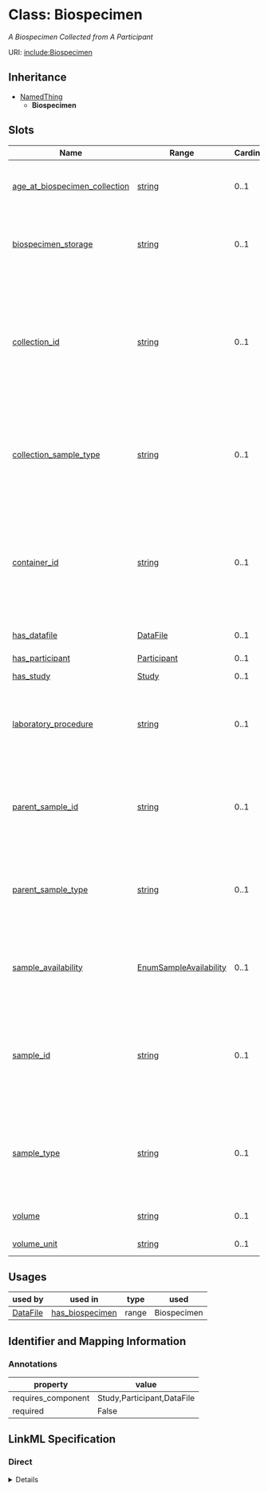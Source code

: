 # Class: Biospecimen
_A Biospecimen Collected from A Participant_





URI: [include:Biospecimen](https://w3id.org/include/Biospecimen)




## Inheritance

* [NamedThing](NamedThing.md)
    * **Biospecimen**




## Slots

| Name | Range | Cardinality | Description  | Info |
| ---  | --- | --- | --- | --- |
| [age_at_biospecimen_collection](age_at_biospecimen_collection.md) | [string](string.md) | 0..1 | Age in days of participant at time of biospecimen collection  | . |
| [biospecimen_storage](biospecimen_storage.md) | [string](string.md) | 0..1 | Method by which Container is stored (e.g. -80C freezer, Liquid nitrogen, etc.)  | . |
| [collection_id](collection_id.md) | [string](string.md) | 0..1 | Identifier for the eldest sample in a lineage of processed, pooled, or aliquoted samples. This may be the same as Parent Sample ID or Sample ID (if no processing was performed).  | . |
| [collection_sample_type](collection_sample_type.md) | [string](string.md) | 0..1 | Type of biological material comprising the collected sample (e.g. Whole blood, Bone marrow, Saliva, etc.)  | . |
| [container_id](container_id.md) | [string](string.md) | 0..1 | Identifier for specific container/aliquot of sample, if applicable. For example, distinct aliquots of a sample will have the same Sample ID but different Container IDs.  | . |
| [has_datafile](has_datafile.md) | [DataFile](DataFile.md) | 0..1 | Link to a DataFile  | . |
| [has_participant](has_participant.md) | [Participant](Participant.md) | 0..1 | Link to a Participant  | . |
| [has_study](has_study.md) | [Study](Study.md) | 0..1 | Link to a Study  | . |
| [laboratory_procedure](laboratory_procedure.md) | [string](string.md) | 0..1 | Procedure by which Sample was derived from Parent Sample (e.g. RBC lysis, Centrifugation, Ficoll, etc.)  | . |
| [parent_sample_id](parent_sample_id.md) | [string](string.md) | 0..1 | Identifier for the direct parent from which Sample was derived, processed, pooled, etc. (if applicable)  | . |
| [parent_sample_type](parent_sample_type.md) | [string](string.md) | 0..1 | Type of biological material comprising the parent sample (e.g. Plasma, Serum, White blood cells, etc.)  | . |
| [sample_availability](sample_availability.md) | [EnumSampleAvailability](EnumSampleAvailability.md) | 0..1 | Whether or not the sample is potentially available for sharing through the Virtual Biorepository  | . |
| [sample_id](sample_id.md) | [string](string.md) | 0..1 | Identifier for sample. A sample is a unique biological material; two samples with two different IDs are biologically distinct.  | . |
| [sample_type](sample_type.md) | [string](string.md) | 0..1 | Type of biological material comprising the sample (e.g. Plasma, Serum, White blood cells, DNA, RNA, etc.)  | . |
| [volume](volume.md) | [string](string.md) | 0..1 | Amount of sample in container  | . |
| [volume_unit](volume_unit.md) | [string](string.md) | 0..1 | Unit of sample volume  | . |


## Usages


| used by | used in | type | used |
| ---  | --- | --- | --- |
| [DataFile](DataFile.md) | [has_biospecimen](has_biospecimen.md) | range | Biospecimen |



## Identifier and Mapping Information





### Annotations

| property | value |
| --- | --- |
| requires_component | Study,Participant,DataFile |
| required | False |






## LinkML Specification

<!-- TODO: investigate https://stackoverflow.com/questions/37606292/how-to-create-tabbed-code-blocks-in-mkdocs-or-sphinx -->

### Direct

<details>
```yaml
name: Biospecimen
definition_uri: include:Biospecimen
annotations:
  requires_component:
    tag: requires_component
    value: Study,Participant,DataFile
  required:
    tag: required
    value: 'False'
description: A Biospecimen Collected from A Participant
title: Biospecimen
from_schema: https://w3id.org/include_portal_v1_schema
is_a: NamedThing
slots:
- age_at_biospecimen_collection
- biospecimen_storage
- collection_id
- collection_sample_type
- container_id
- has_datafile
- has_participant
- has_study
- laboratory_procedure
- parent_sample_id
- parent_sample_type
- sample_availability
- sample_id
- sample_type
- volume
- volume_unit
- has_study

```
</details>

### Induced

<details>
```yaml
name: Biospecimen
definition_uri: include:Biospecimen
annotations:
  requires_component:
    tag: requires_component
    value: Study,Participant,DataFile
  required:
    tag: required
    value: 'False'
description: A Biospecimen Collected from A Participant
title: Biospecimen
from_schema: https://w3id.org/include_portal_v1_schema
is_a: NamedThing
attributes:
  age_at_biospecimen_collection:
    name: age_at_biospecimen_collection
    definition_uri: include:age_at_biospecimen_collection
    description: Age in days of participant at time of biospecimen collection
    from_schema: https://w3id.org/include_portal_v1_schema
    alias: age_at_biospecimen_collection
    owner: Biospecimen
    range: string
  biospecimen_storage:
    name: biospecimen_storage
    definition_uri: include:biospecimen_storage
    description: Method by which Container is stored (e.g. -80C freezer, Liquid nitrogen,
      etc.)
    from_schema: https://w3id.org/include_portal_v1_schema
    alias: biospecimen_storage
    owner: Biospecimen
    range: string
  collection_id:
    name: collection_id
    definition_uri: include:collection_id
    description: Identifier for the eldest sample in a lineage of processed, pooled,
      or aliquoted samples. This may be the same as Parent Sample ID or Sample ID
      (if no processing was performed).
    from_schema: https://w3id.org/include_portal_v1_schema
    alias: collection_id
    owner: Biospecimen
    range: string
  collection_sample_type:
    name: collection_sample_type
    definition_uri: include:collection_sample_type
    description: Type of biological material comprising the collected sample (e.g.
      Whole blood, Bone marrow, Saliva, etc.)
    from_schema: https://w3id.org/include_portal_v1_schema
    alias: collection_sample_type
    owner: Biospecimen
    range: string
  container_id:
    name: container_id
    definition_uri: include:container_id
    description: Identifier for specific container/aliquot of sample, if applicable.
      For example, distinct aliquots of a sample will have the same Sample ID but
      different Container IDs.
    from_schema: https://w3id.org/include_portal_v1_schema
    alias: container_id
    owner: Biospecimen
    range: string
  has_datafile:
    name: has_datafile
    definition_uri: include:has_datafile
    description: Link to a DataFile
    from_schema: https://w3id.org/include_portal_v1_schema
    alias: has_datafile
    owner: Biospecimen
    range: DataFile
  has_participant:
    name: has_participant
    definition_uri: include:has_participant
    description: Link to a Participant
    from_schema: https://w3id.org/include_portal_v1_schema
    alias: has_participant
    owner: Biospecimen
    range: Participant
  has_study:
    name: has_study
    definition_uri: include:has_study
    description: Link to a Study
    from_schema: https://w3id.org/include_portal_v1_schema
    alias: has_study
    owner: Biospecimen
    range: Study
  laboratory_procedure:
    name: laboratory_procedure
    definition_uri: include:laboratory_procedure
    description: Procedure by which Sample was derived from Parent Sample (e.g. RBC
      lysis, Centrifugation, Ficoll, etc.)
    from_schema: https://w3id.org/include_portal_v1_schema
    alias: laboratory_procedure
    owner: Biospecimen
    range: string
  parent_sample_id:
    name: parent_sample_id
    definition_uri: include:parent_sample_id
    description: Identifier for the direct parent from which Sample was derived, processed,
      pooled, etc. (if applicable)
    from_schema: https://w3id.org/include_portal_v1_schema
    alias: parent_sample_id
    owner: Biospecimen
    range: string
  parent_sample_type:
    name: parent_sample_type
    definition_uri: include:parent_sample_type
    description: Type of biological material comprising the parent sample (e.g. Plasma,
      Serum, White blood cells, etc.)
    from_schema: https://w3id.org/include_portal_v1_schema
    alias: parent_sample_type
    owner: Biospecimen
    range: string
  sample_availability:
    name: sample_availability
    definition_uri: include:sample_availability
    description: Whether or not the sample is potentially available for sharing through
      the Virtual Biorepository
    from_schema: https://w3id.org/include_portal_v1_schema
    alias: sample_availability
    owner: Biospecimen
    range: enum_sample_availability
  sample_id:
    name: sample_id
    definition_uri: include:sample_id
    description: Identifier for sample. A sample is a unique biological material;
      two samples with two different IDs are biologically distinct.
    from_schema: https://w3id.org/include_portal_v1_schema
    alias: sample_id
    owner: Biospecimen
    range: string
  sample_type:
    name: sample_type
    definition_uri: include:sample_type
    description: Type of biological material comprising the sample (e.g. Plasma, Serum,
      White blood cells, DNA, RNA, etc.)
    from_schema: https://w3id.org/include_portal_v1_schema
    alias: sample_type
    owner: Biospecimen
    range: string
  volume:
    name: volume
    definition_uri: include:volume
    description: Amount of sample in container
    from_schema: https://w3id.org/include_portal_v1_schema
    alias: volume
    owner: Biospecimen
    range: string
  volume_unit:
    name: volume_unit
    definition_uri: include:volume_unit
    description: Unit of sample volume
    from_schema: https://w3id.org/include_portal_v1_schema
    alias: volume_unit
    owner: Biospecimen
    range: string

```
</details>